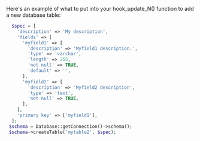 Here's an example of what to put into your hook\_update\_N() function to add a new database table:

```php
  $spec = [
    'description' => 'My description',
    'fields' => [
      'myfield1' => [
        'description' => 'Myfield1 description.',
        'type' => 'varchar',
        'length' => 255,
        'not null' => TRUE,
        'default' => '',
      ],
      'myfield2' => [
        'description' => 'Myfield2 description',
        'type' => 'text',
        'not null' => TRUE,
      ],
    ],
    'primary key' => ['myfield1'],
  ]; 
 $schema = Database::getConnection()->schema();
 $schema->createTable('mytable2', $spec);

```